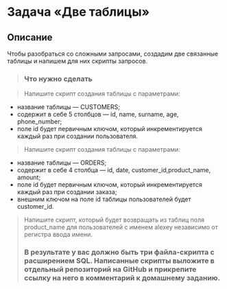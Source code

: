 # Задача «Две таблицы»
## Описание
Чтобы разобраться со сложными запросами, создадим две связанные таблицы и напишем для них скрипты запросов.

> ### Что нужно сделать

> Напишите скрипт создания таблицы с параметрами:
* название таблицы — CUSTOMERS;
* содержит в себе 5 столбцов — id, name, surname, age, phone_number;
* поле id будет первичным ключом, который инкрементируется каждый раз при создании пользователя.
> Напишите скрипт создания таблицы с параметрами:
* название таблицы — ORDERS;
* содержит в себе 4 столбца — id, date, customer_id,product_name, amount;
* поле id будет первичным ключом, который инкрементируется каждый раз при создании заказа;
* внешним ключом на поле id таблицы пользователей будет customer_id.
> Напишите скрипт, который будет возвращать из таблиц поля product_name для пользователей с именем alexey независимо от регистра ввода имени.
> ### В результате у вас должно быть три файла-скрипта с расширением SQL. Написанные скрипты выложите в отдельный репозиторий на GitHub и прикрепите ссылку на него в комментарий к домашнему заданию.
